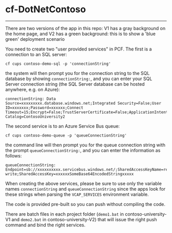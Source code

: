 # cf-DotNetContoso
***

There are two versions of the app in this repo: V1 has a gray background on the home page, and V2 has a green background: this is to show a 'blue green' deployment scenario

You need to create two "user provided services" in PCF. The first is a connection to an SQL server:

    cf cups contoso-demo-sql -p 'connectionString'

the system will then prompt you for the connection string to the SQL database by showing `connectionString:`, and you can enter your SQL Server connection string (the SQL Server database can be hosted anywhere, e.g. on Azure):

    connectionString: Data Source=xxxxxxxxx.database.windows.net;Integrated Security=False;User ID=xxxxxxx;Password=xxxxxx;Connect Timeout=15;Encrypt=False;TrustServerCertificate=False;ApplicationIntent=ReadWrite;MultiSubnetFailover=False;Initial Catalog=ContosoUniversity2

The second service is to an Azure Service Bus queue:

    cf cups contoso-demo-queue -p 'queueConnectionString'

the command line will then prompt you for the queue connection string with the prompt `queueConnectionString:`, and you can enter the information as follows:

    queueConnectionString: Endpoint=sb://xxxxxxxxxx.servicebus.windows.net/;SharedAccessKeyName=read-write;SharedAccessKey=xxxxxxSomeBase64EncodedStringxxxxx

When creating the above services, please be sure to use only the variable names `connectionString` and `queueConnectionString` since the apps look for these strings when parsing the `VCAP_SERVICES` environment variable.

The code is provided pre-built so you can push without compiling the code.

There are batch files in each project folder (`demo1.bat` in contoso-university-V1 and `demo2.bat` in contoso-university-V2) that will issue the right push command and bind the right services.

